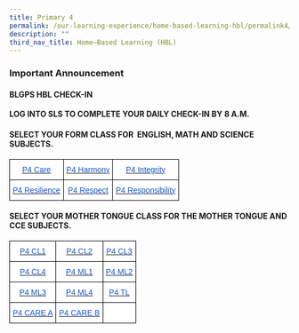 ```yaml
---
title: Primary 4
permalink: /our-learning-experience/home-based-learning-hbl/permalink4/
description: ""
third_nav_title: Home–Based Learning (HBL)
---
```

### Important&nbsp;Announcement


#### BLGPS HBL CHECK-IN

**LOG INTO SLS TO COMPLETE YOUR DAILY CHECK-IN BY 8 A.M.**

#### SELECT YOUR FORM CLASS FOR&nbsp;&nbsp;ENGLISH, MATH AND SCIENCE SUBJECTS.

<style type="text/css">
.tg  {border-collapse:collapse;border-spacing:0;}
.tg td{border-color:black;border-style:solid;border-width:1px;font-family:Arial, sans-serif;font-size:14px;
  overflow:hidden;padding:10px 5px;word-break:normal;}
.tg th{border-color:black;border-style:solid;border-width:1px;font-family:Arial, sans-serif;font-size:14px;
  font-weight:normal;overflow:hidden;padding:10px 5px;word-break:normal;}
.tg .tg-db9x{background-color:#FFF;color:#15C;text-align:center;text-decoration:underline;vertical-align:top}
</style>
<table class="tg">
<thead>
  <tr>
    <th class="tg-db9x"><a href="https://docs.google.com/document/d/145IDOjWk2u_MwbP9JHvDFAvwiNa4I60z/edit?usp=sharing&amp;ouid=105417872371350287373&amp;rtpof=true&amp;sd=true"><span style="color:#15C;background-color:transparent">P4 Care</span></a></th>
    <th class="tg-db9x"><a href="https://docs.google.com/document/d/1tPRS8oye1d4n6_dRQg4u2VlBUv9QhqD7/edit?usp=sharing&amp;ouid=105417872371350287373&amp;rtpof=true&amp;sd=true"><span style="color:#15C;background-color:transparent">P4 Harmony</span></a></th>
    <th class="tg-db9x"><a href="https://docs.google.com/document/d/1z24SFbvJqhZX7fW9bOKSmZyAvoipy-3s/edit"><span style="color:#15C;background-color:transparent">P4 Integrity</span></a></th>
  </tr>
</thead>
<tbody>
  <tr>
    <td class="tg-db9x"><a href="https://docs.google.com/document/d/1Vges6EJGKgzS-ybrO6vVJ3wmYzD8_mkP/edit?usp=sharing&amp;ouid=105417872371350287373&amp;rtpof=true&amp;sd=true"><span style="color:#15C;background-color:transparent">P4 Resilience</span></a></td>
    <td class="tg-db9x"><a href="https://docs.google.com/document/d/1-JPHXghhmRDz7g3HQzWYIKTo80iGYPes/edit"><span style="color:#15C;background-color:transparent">P4 Respect</span></a></td>
    <td class="tg-db9x"><a href="https://docs.google.com/document/d/1JkpBuJJtK0oFwZRfT17CjAT7ZkOpGtSsxLClQmoZlG0/edit"><span style="color:#15C;background-color:transparent">P4 Responsibility</span></a></td>
  </tr>
</tbody>
</table>

#### SELECT YOUR MOTHER TONGUE CLASS FOR THE MOTHER TONGUE AND CCE SUBJECTS.

<style type="text/css">
.tg  {border-collapse:collapse;border-spacing:0;}
.tg td{border-color:black;border-style:solid;border-width:1px;font-family:Arial, sans-serif;font-size:14px;
  overflow:hidden;padding:10px 5px;word-break:normal;}
.tg th{border-color:black;border-style:solid;border-width:1px;font-family:Arial, sans-serif;font-size:14px;
  font-weight:normal;overflow:hidden;padding:10px 5px;word-break:normal;}
.tg .tg-db9x{background-color:#FFF;color:#15C;text-align:center;text-decoration:underline;vertical-align:top}
.tg .tg-ktyi{background-color:#FFF;text-align:left;vertical-align:top}
</style>
<table class="tg">
<thead>
  <tr>
    <th class="tg-db9x"><a href="https://docs.google.com/document/d/1V1oGV1DcE0eS8Gp80_1ngsYGhQhaiM3f9qD-H9lMpYQ/edit"><span style="color:#15C;background-color:transparent">P4 CL1</span></a></th>
    <th class="tg-db9x"><a href="https://docs.google.com/document/d/1KtzDhy841vehaKyjo42MwRJ3BQTBsg1AIpYprsl0yP0/edit"><span style="color:#15C;background-color:transparent">P4 CL2</span></a></th>
    <th class="tg-db9x"><a href="https://docs.google.com/document/d/1MjiV-CnXETROqDLnvLLk_p_YegfFAiqzluC1dpt7Iwo/edit"><span style="color:#15C;background-color:transparent">P4 CL3</span></a></th>
  </tr>
</thead>
<tbody>
  <tr>
    <td class="tg-db9x"><a href="https://docs.google.com/document/d/12zJSIZwHBiPEENNAGwVdf09NRyXBsyQ5zJKN3tXUzmI/edit"><span style="color:#15C;background-color:transparent">P4 CL4</span></a></td>
    <td class="tg-db9x"><a href="https://docs.google.com/document/d/1t7VAwfkO3xVvHiBJo50NHB0Qkk3RyYRXoTbi1B0DRFg/edit"><span style="color:#15C;background-color:transparent">P4 ML1</span></a></td>
    <td class="tg-db9x"><a href="https://docs.google.com/document/d/1OWuDNS69JmzPUbMmyAaCFlmWfuSX_y1sHQTBWVexZII/edit"><span style="color:#15C;background-color:transparent">P4 ML2</span></a></td>
  </tr>
  <tr>
    <td class="tg-db9x"><a href="https://docs.google.com/document/d/1YquFoE6aIVyz1ZBVEiu7ZsfWTBzZ36xYIRWHMgFnsss/edit"><span style="color:#15C;background-color:transparent">P4 ML3</span></a></td>
    <td class="tg-db9x"><a href="https://docs.google.com/document/d/1L8Htc2Dsjp1jfEewkDsYsA1sYWpT7u0_YxqHHQ3ajvA/edit"><span style="color:#15C;background-color:transparent">P4 ML4</span></a></td>
    <td class="tg-db9x"><a href="https://docs.google.com/document/d/1qIGjvqEwTdDAwlbD-5t7ksXMVyjzXMey2GuTgg8cphc/edit"><span style="color:#15C;background-color:transparent">P4 TL</span></a></td>
  </tr>
  <tr>
    <td class="tg-db9x"><a href="https://docs.google.com/document/d/1FpmRzDtDhXAwCRvWzH1Y1-kh_PBuDqczpjU5eZAWPA8/edit"><span style="color:#15C;background-color:transparent">P4 CARE A</span></a></td>
    <td class="tg-db9x"><a href="https://docs.google.com/document/d/1wJ0xOxkFmD1szWl80E1YDvj9ehBBFkh09UFfEAscjBc/edit"><span style="color:#15C;background-color:transparent">P4 CARE B</span></a></td>
    <td class="tg-ktyi"></td>
  </tr>
</tbody>
</table>
